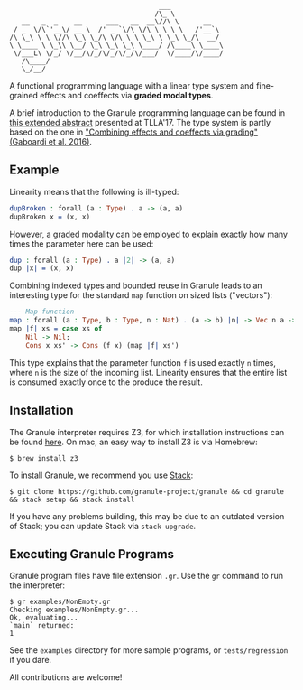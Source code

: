 ```
                                     ___             
                                    /\_ \            
   __   _  _    __      ___   __  __\//\ \      __   
 / _  \/\`'__\/ __ \  /' _ `\/\ \/\ \ \ \ \   /'__`\
/\ \_\ \ \ \//\ \_\ \_/\ \/\ \ \ \_\ \ \_\ \_/\  __/
\ \____ \ \_\\ \__/ \_\ \_\ \_\ \____/ /\____\ \____\
 \/___L\ \/_/ \/__/\/_/\/_/\/_/\/___/  \/____/\/____/
   /\____/                                           
   \_/__/
```

A functional programming language with a linear type system and fine-grained effects and coeffects via **graded modal types**.

A brief introduction to the Granule programming language can be found in [this extended abstract](http://www.cs.ox.ac.uk/conferences/fscd2017/preproceedings_unprotected/TLLA_Orchard.pdf) presented at TLLA'17. The type system is partly based on the one in ["Combining effects and coeffects via grading" (Gaboardi et al. 2016)](https://www.cs.kent.ac.uk/people/staff/dao7/publ/combining-effects-and-coeffects-icfp16.pdf).

## Example

Linearity means that the following is ill-typed:

```idris
dupBroken : forall (a : Type) . a -> (a, a)
dupBroken x = (x, x)
```

However, a graded modality can be employed to explain exactly how many times the
parameter here can be used:

```idris
dup : forall (a : Type) . a |2| -> (a, a)
dup |x| = (x, x)
```

Combining indexed types and bounded reuse in Granule leads to an interesting type
for the standard `map` function on sized lists ("vectors"):

```idris
--- Map function
map : forall (a : Type, b : Type, n : Nat) . (a -> b) |n| -> Vec n a -> Vec n b
map |f| xs = case xs of
    Nil -> Nil;
    Cons x xs' -> Cons (f x) (map |f| xs')
```

This type explains that the parameter function `f` is used exactly `n` times, where `n` is the size
of the incoming list. Linearity ensures that the entire list is consumed exactly
once to the produce the result.

## Installation

The Granule interpreter requires Z3, for which installation instructions can be found [here](https://github.com/Z3Prover/z3). On mac, an easy way to install Z3 is via Homebrew:

    $ brew install z3

To install Granule, we recommend you use [Stack](https://docs.haskellstack.org/en/stable/README/):

    $ git clone https://github.com/granule-project/granule && cd granule && stack setup && stack install

If you have any problems building, this may be due to an outdated version of Stack; you can update Stack via `stack upgrade`.

## Executing Granule Programs

Granule program files have file extension `.gr`. Use the `gr` command to run the interpreter:

    $ gr examples/NonEmpty.gr
    Checking examples/NonEmpty.gr...
    Ok, evaluating...
    `main` returned:
    1

See the `examples` directory for more sample programs, or `tests/regression` if you dare.

All contributions are welcome!
